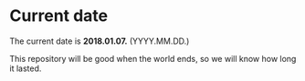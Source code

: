 # Current date

The current date is **2018.01.07.** (YYYY.MM.DD.)

This repository will be good when the world ends, so we will know how long it lasted.
